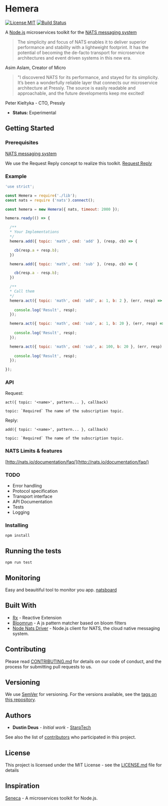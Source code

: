 # Hemera

[![License MIT](https://img.shields.io/npm/l/express.svg)](http://opensource.org/licenses/MIT)
[![Build Status](https://travis-ci.org/StarpTech/hemera.svg?branch=master)](https://travis-ci.org/StarpTech/hemera)

A [Node.js](http://nodejs.org/) microservices toolkit for the [NATS messaging system](https://nats.io)

> The simplicity and focus of NATS enables it to deliver superior performance and stability with a lightweight footprint. It has the potential of becoming the de-facto transport for microservice architectures and event driven systems in this new era.

Asim Aslam, Creator of Micro

> "I discovered NATS for its performance, and stayed for its simplicity. It’s been a wonderfully reliable layer that connects our microservice architecture at Pressly. The source is easily readable and approachable, and the future developments keep me excited!

Peter Kieltyka - CTO, Pressly

- __Status:__ Experimental

## Getting Started


### Prerequisites

[NATS messaging system](https://nats.io)

We use the Request Reply concept to realize this toolkit. [Request Reply](http://nats.io/documentation/concepts/nats-req-rep/)

### Example

```js
'use strict';

const Hemera = require('./lib');
const nats = require ('nats').connect();

const hemera = new Hemera({ nats, timeout: 2000 });

hemera.ready(() => {

  /**
  * Your Implementations
  */
  hemera.add({ topic: 'math', cmd: 'add' }, (resp, cb) => {

    cb(resp.a + resp.b);
  })

  hemera.add({ topic: 'math', cmd: 'sub' }, (resp, cb) => {

    cb(resp.a - resp.b);
  })

  /**
  * Call them
  */
  hemera.act({ topic: 'math', cmd: 'add', a: 1, b: 2 }, (err, resp) => {
    
    console.log('Result', resp);
  });

  hemera.act({ topic: 'math', cmd: 'sub', a: 1, b: 20 }, (err, resp) => {
    
    console.log('Result', resp);
  });

  hemera.act({ topic: 'math', cmd: 'sub', a: 100, b: 20 }, (err, resp) => {
    
    console.log('Result', resp);
  });

});
```

### API

Request:
```
act({ topic: '<name>', pattern... }, callback)

topic: `Required` The name of the subscription topic.
```

Reply:
```
add({ topic: '<name>', pattern... }, callback)

topic: `Required` The name of the subscription topic.
```

### NATS Limits & features
[http://nats.io/documentation/faq/](http://nats.io/documentation/faq/)


### TODO

- Error handling
- Protocol specification
- Transport interface
- API Documentation
- Tests
- Logging

### Installing

```
npm install
```


## Running the tests


```
npm run test
```

## Monitoring

Easy and beauitiful tool to monitor you app. [natsboard](https://github.com/fatihcode/natsboard)

## Built With

* [Rx](https://github.com/Reactive-Extensions/RxJS) - Reactive Extension
* [Bloomrun](https://github.com/mcollina/bloomrun) - A js pattern matcher based on bloom filters
* [Node Nats Driver](https://github.com/nats-io/node-nats) - Node.js client for NATS, the cloud native messaging system.

## Contributing

Please read [CONTRIBUTING.md](https://gist.github.com/PurpleBooth/b24679402957c63ec426) for details on our code of conduct, and the process for submitting pull requests to us.

## Versioning

We use [SemVer](http://semver.org/) for versioning. For the versions available, see the [tags on this repository](https://github.com/your/project/tags). 

## Authors

* **Dustin Deus** - *Initial work* - [StarpTech](https://github.com/StarpTech)

See also the list of [contributors](https://github.com/StarpTech/hemera/contributors) who participated in this project.

## License

This project is licensed under the MIT License - see the [LICENSE.md](LICENSE.md) file for details

## Inspiration

[Seneca](https://github.com/senecajs/seneca) - A microservices toolkit for Node.js.
